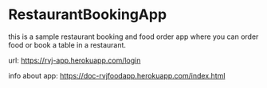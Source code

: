 # RestaurantBookingApp

this is a sample restaurant booking and food order app where you can order food or book a table in a restaurant.

url: https://rvj-app.herokuapp.com/login

info about app: https://doc-rvjfoodapp.herokuapp.com/index.html